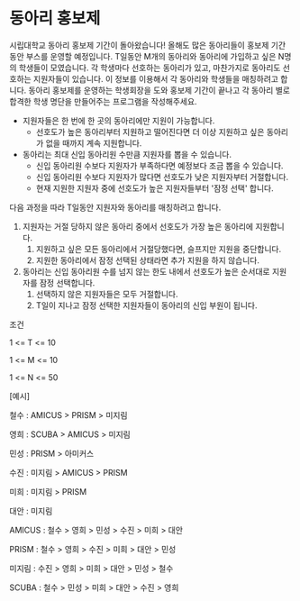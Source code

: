 # 동아리 홍보제

시립대학교 동아리 홍보제 기간이 돌아왔습니다! 올해도 많은 동아리들이 홍보제 기간 동안 부스를 운영할 예정입니다. T일동안 M개의 동아리와 동아리에 가입하고 싶은 N명의 학생들이 모였습니다. 각 학생마다 선호하는 동아리가 있고, 마찬가지로 동아리도 선호하는 지원자들이 있습니다. 이 정보를 이용해서 각 동아리와 학생들을 매칭하려고 합니다. 동아리 홍보제를 운영하는 학생회장을 도와 홍보제 기간이 끝나고 각 동아리 별로 합격한 학생 명단을 만들어주는 프로그램을 작성해주세요.

- 지원자들은 한 번에 한 곳의 동아리에만 지원이 가능합니다.
  - 선호도가 높은 동아리부터 지원하고 떨어진다면 더 이상 지원하고 싶은 동아리가 없을 때까지 계속 지원합니다. 
- 동아리는 최대 신입 동아리원 수만큼 지원자를 뽑을 수 있습니다.
  - 신입 동아리원 수보다 지원자가 부족하다면 예정보다 조금 뽑을 수 있습니다.
  - 신입 동아리원 수보다 지원자가 많다면 선호도가 낮은 지원자부터 거절합니다.
  - 현재 지원한 지원자 중에 선호도가 높은 지원자들부터 '잠정 선택' 합니다.



다음 과정을 따라 T일동안 지원자와 동아리를 매칭하려고 합니다.

1. 지원자는 거절 당하지 않은 동아리 중에서 선호도가 가장 높은 동아리에 지원합니다.
   1. 지원하고 싶은 모든 동아리에서 거절당했다면, 슬프지만 지원을 중단합니다.
   2. 지원한 동아리에서 잠정 선택된 상태라면 추가 지원을 하지 않습니다.
2. 동아리는 신입 동아리원 수를 넘지 않는 한도 내에서 선호도가 높은 순서대로 지원자를 잠정 선택합니다.
   1. 선택하지 않은 지원자들은 모두 거절합니다.
   2. T일이 지나고 잠정 선택한 지원자들이 동아리의 신입 부원이 됩니다.



조건 

1  <= T <= 10

1 <= M <= 10

1 <= N <= 50



[예시]

철수 : AMICUS >  PRISM > 미지림

영희 : SCUBA > AMICUS > 미지림

민성 : PRISM > 아미커스

수진 : 미지림 > AMICUS  > PRISM

미희 : 미지림 > PRISM

대안 : 미지림



AMICUS : 철수 > 영희 > 민성 > 수진 > 미희 > 대안

PRISM : 철수 > 영희 > 수진 > 미희 > 대안 > 민성

미지림 : 수진 > 영희 > 미희 > 대안 > 민성 > 철수

SCUBA : 철수 > 민성 > 미희 > 대안 > 수진 > 영희

